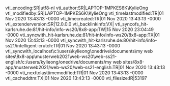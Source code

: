vti_encoding:SR|utf8-nl
vti_author:SR|LAPTOP-1MPKES6K\\KylieOng
vti_modifiedby:SR|LAPTOP-1MPKES6K\\KylieOng
vti_timelastmodified:TR|01 Nov 2020 13:43:13 -0000
vti_timecreated:TR|01 Nov 2020 13:43:13 -0000
vti_extenderversion:SR|12.0.0.0
vti_backlinkinfo:VX|
vti_syncofs_hit-karlsruhe.de\:81/hit-info/info-ws20/8x8-app:TW|15 Nov 2020 23:04:49 -0000
vti_syncwith_hit-karlsruhe.de\:81/hit-info/info-ws20/8x8-app:TX|01 Nov 2020 13:43:13 -0000
vti_syncwith_hit-karlsruhe.de\:80/hit-info/info-ss21/intelligent-crutch:TR|01 Nov 2020 13:43:13 -0000
vti_syncwith_localhost\\c\:\\users\\kylieong\\onedrive\\documents\\my web sites\\8x8-app\\musterweb2021\\web-ws20\\web-ss21-english/c\:/users/kylieong/onedrive/documents/my web sites/8x8-app/musterweb2021/web-ws20/web-ss21-english:TR|01 Nov 2020 13:43:13 -0000
vti_nexttolasttimemodified:TR|01 Nov 2020 13:43:13 -0000
vti_cacheddtm:TX|01 Nov 2020 13:43:13 -0000
vti_filesize:IR|53197
